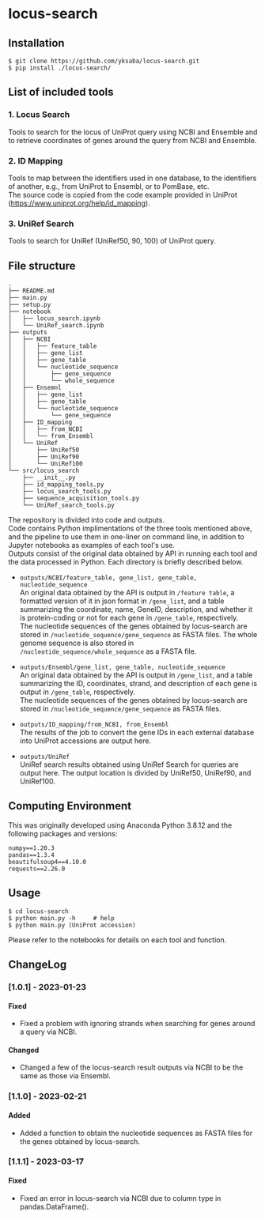 # locus-search
## Installation
```
$ git clone https://github.com/yksaba/locus-search.git
$ pip install ./locus-search/
```
## List of included tools
### 1. Locus Search
Tools to search for the locus of UniProt query using NCBI and Ensemble and to retrieve coordinates of genes around the query from NCBI and Ensemble.
### 2. ID Mapping
Tools to map between the identifiers used in one database, to the identifiers of another, e.g., from UniProt to Ensembl, or to PomBase, etc.  
The source code is copied from the code example provided in UniProt (https://www.uniprot.org/help/id_mapping).
### 3. UniRef Search
Tools to search for UniRef (UniRef50, 90, 100) of UniProt query.
## File structure
```
.
├── README.md
├── main.py
├── setup.py
├── notebook
│   ├── locus_search.ipynb
│   └── UniRef_search.ipynb
├── outputs
│   ├── NCBI
│   │   ├── feature_table
│   │   ├── gene_list
│   │   ├── gene_table
│   │   └── nucleotide_sequence
│   │       ├── gene_sequence
│   │       └── whole_sequence
│   ├── Ensemnl
│   │   ├── gene_list
│   │   ├── gene_table
│   │   └── nucleotide_sequence
│   │       └── gene_sequence
│   ├── ID_mapping
│   │   ├── from_NCBI
│   │   └── from_Ensembl
│   └── UniRef
│       ├── UniRef50
│       ├── UniRef90
│       └── UniRef100
└── src/locus_search
    ├── __init__.py
    ├── id_mapping_tools.py
    ├── locus_search_tools.py
    ├── sequence_acquisition_tools.py
    └── UniRef_search_tools.py
```
The repository is divided into code and outputs.  
Code contains Python implimentations of the three tools mentioned above, and the pipeline to use them in one-liner on command line, in addition to Jupyter notebooks as examples of each tool's use.  
Outputs consist of the original data obtained by API in running each tool and the data processed in Python. Each directory is briefly described below.
- `outputs/NCBI/feature_table, gene_list, gene_table, nucleotide_sequence`  
    An original data obtained by the API is output in `/feature table`, a formatted version of it in json format in `/gene_list`, and a table summarizing the coordinate, name, GeneID, description, and whether it is protein-coding or not for each gene in `/gene_table`, respectively.  
    The nucleotide sequences of the genes obtained by locus-search are stored in `/nucleotide_sequence/gene_sequence` as FASTA files. The whole genome sequence is also stored in `/nucleotide_sequence/whole_sequence` as a FASTA file.

- `outputs/Ensembl/gene_list, gene_table, nucleotide_sequence`  
    An original data obtained by the API is output in `/gene_list`, and a table summarizing the ID, coordinates, strand, and description of each gene is output in `/gene_table`, respectively.  
    The nucleotide sequences of the genes obtained by locus-search are stored in `/nucleotide_sequence/gene_sequence` as FASTA files.

- `outputs/ID_mapping/from_NCBI, from_Ensembl`  
    The results of the job to convert the gene IDs in each external database into UniProt accessions are output here.

- `outputs/UniRef`  
    UniRef search results obtained using UniRef Search for queries are output here. The output location is divided by UniRef50, UniRef90, and UniRef100.

## Computing Environment
This was originally developed using Anaconda Python 3.8.12 and the following packages and versions:
```
numpy==1.20.3
pandas==1.3.4
beautifulsoup4==4.10.0
requests==2.26.0
```
## Usage
```
$ cd locus-search
$ python main.py -h     # help
$ python main.py (UniProt accession)
```
Please refer to the notebooks for details on each tool and function.

## ChangeLog
### [1.0.1] - 2023-01-23
#### Fixed
- Fixed a problem with ignoring strands when searching for genes around a query via NCBI.
#### Changed
- Changed a few of the locus-search result outputs via NCBI to be the same as those via Ensembl.
### [1.1.0] - 2023-02-21
#### Added
- Added a function to obtain the nucleotide sequences as FASTA files for the genes obtained by locus-search.
### [1.1.1] - 2023-03-17
#### Fixed
- Fixed an error in locus-search via NCBI due to column type in pandas.DataFrame().